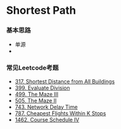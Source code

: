 # Shortest Path

### 基本思路

* 单源
*

### 常见Leetcode考题

* [317. Shortest Distance from All Buildings](https://leetcode.com/problems/shortest-distance-from-all-buildings)
* [399. Evaluate Division](https://leetcode.com/problems/evaluate-division)
* [499. The Maze III](https://leetcode.com/problems/the-maze-iii)
* [505. The Maze II](https://leetcode.com/problems/the-maze-ii)
* [743. Network Delay Time](https://leetcode.com/problems/network-delay-time)
* [787. Cheapest Flights Within K Stops](https://leetcode.com/problems/cheapest-flights-within-k-stops)
* [1462. Course Schedule IV](https://leetcode.com/problems/course-schedule-iv)
